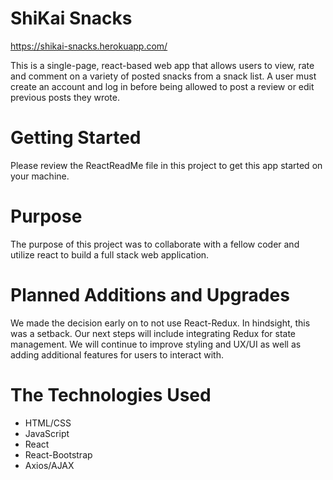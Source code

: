 # ShiKai Snacks
https://shikai-snacks.herokuapp.com/

This is a single-page, react-based web app that allows users to view, rate and comment on a variety of posted snacks
from a snack list. A user must create an account and log in before being allowed to post a review or edit previous posts they wrote.


# Getting Started

Please review the ReactReadMe file in this project to get this app started on your machine.

# Purpose

The purpose of this project was to collaborate with a fellow coder and utilize react to build a full stack web application.

# Planned Additions and Upgrades

We made the decision early on to not use React-Redux. In hindsight, this was a setback. Our next steps will include integrating Redux for state management.
We will continue to improve styling and UX/UI as well as adding additional features for users to interact with.

# The Technologies Used

* HTML/CSS
* JavaScript
* React
* React-Bootstrap
* Axios/AJAX
